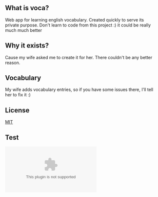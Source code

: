 ## What is voca?

Web app for learning english vocabulary.
Created quickly to serve its private purpose. Don't learn to code from this project :) it could be really much much better

## Why it exists?

Cause my wife asked me to create it for her. There couldn't be any better reason.

## Vocabulary

My wife adds vocabulary entries, so if you have some issues there, I'll tell her to fix it :)

## License

[MIT](LICENSE)

## Test

![](Book1.csv)
